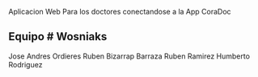 Aplicacion Web Para los doctores conectandose a la App CoraDoc

Equipo # Wosniaks
-----------------------
Jose Andres Ordieres
Ruben Bizarrap Barraza
Ruben Ramirez
Humberto Rodriguez
